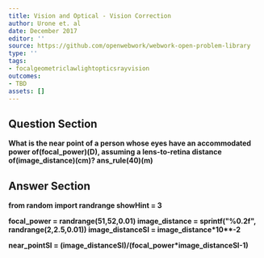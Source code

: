 ```yaml
---
title: Vision and Optical - Vision Correction
author: Urone et. al
date: December 2017
editor: ''
source: https://github.com/openwebwork/webwork-open-problem-library
type: ''
tags:
- focalgeometriclawlightopticsrayvision
outcomes:
- TBD
assets: []
---
```


## Question Section 

<b>
What is the near point of a person whose eyes have an accommodated power of(focal_power)(D), assuming a lens-to-retina distance of(image_distance)(cm)?
ans_rule(40)(m)



## Answer Section

from random import randrange
showHint = 3

focal_power = randrange(51,52,0.01)
image_distance = sprintf("%0.2f", randrange(2,2.5,0.01))
image_distanceSI = image_distance*10**-2

near_pointSI = (image_distanceSI)/(focal_power*image_distanceSI-1)